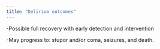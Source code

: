```yaml
---
title: "Delirium outcomes"
---
```

-Possible full recovery with early detection and intervention

-May progress to: stupor and/or coma, seizures, and death.

